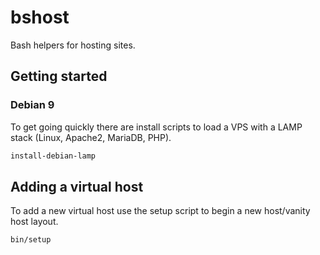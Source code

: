 # bshost
Bash helpers for hosting sites.

## Getting started

### Debian 9

To get going quickly there are install scripts to load a VPS with a LAMP stack (Linux, Apache2, MariaDB, PHP).

```bash
install-debian-lamp
```

## Adding a virtual host 

To add a new virtual host use the setup script to begin a new host/vanity host layout.

```bash
bin/setup 
```
